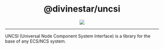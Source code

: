 <h1 align="center">
@divinestar/uncsi
</h1>

<p align="center">
<img src="https://divine-star-software.github.io/DigitalAssets/images/logo-small.png"/>
</p>

---

UNCSI (Universal Node Component System Interface) is a library for the base of any ECS/NCS system. 
